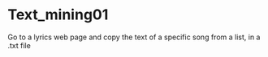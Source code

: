 # Text_mining01
Go to a lyrics web page and copy the text of a specific song from a list, in a .txt file
